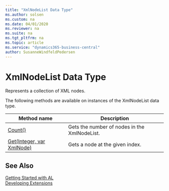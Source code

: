 ```yaml
---
title: "XmlNodeList Data Type"
ms.author: solsen
ms.custom: na
ms.date: 04/01/2020
ms.reviewer: na
ms.suite: na
ms.tgt_pltfrm: na
ms.topic: article
ms.service: "dynamics365-business-central"
author: SusanneWindfeldPedersen
---
```

[//]: # (START>DO_NOT_EDIT)
[//]: # (IMPORTANT:Do not edit any of the content between here and the END>DO_NOT_EDIT.)
[//]: # (Any modifications should be made in the .xml files in the ModernDev repo.)
# XmlNodeList Data Type
Represents a collection of XML nodes.



The following methods are available on instances of the XmlNodeList data type.

|Method name|Description|
|-----------|-----------|
|[Count()](xmlnodelist-count-method.md)|Gets the number of nodes in the XmlNodeList.|
|[Get(Integer, var XmlNode)](xmlnodelist-get-method.md)|Gets a node at the given index.|

[//]: # (IMPORTANT: END>DO_NOT_EDIT)
## See Also
[Getting Started with AL](../../devenv-get-started.md)  
[Developing Extensions](../../devenv-dev-overview.md)  